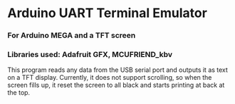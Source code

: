 # Arduino UART Terminal Emulator
### For Arduino MEGA and a TFT screen

### Libraries used: Adafruit GFX, MCUFRIEND_kbv

This program reads any data from the USB serial port and outputs it as text on a TFT display. Currently, it does not support scrolling, so when the screen fills up, it reset the screen to all black and starts printing at back at the top.